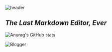 ![header](https://capsule-render.vercel.app/api?text=KimYoungMin&type=slice&color=auto&height=200)

## _The Last Markdown Editor, Ever_

![Anurag's GitHub stats](https://github-readme-stats.vercel.app/api?username=kimyoungmin101&&show_icons=true&theme=gruvbox)


![Blogger](https://img.shields.io/badge/Blogger-FF5722?style=for-the-badge&logo=blogger&logoColor=white)
